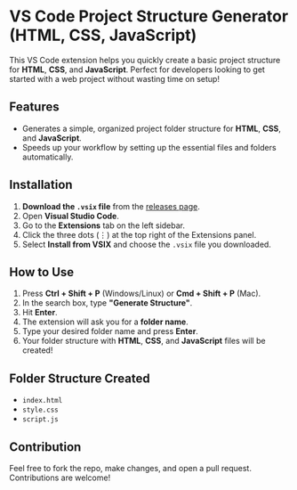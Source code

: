 # VS Code Project Structure Generator (HTML, CSS, JavaScript)

This VS Code extension helps you quickly create a basic project structure for **HTML**, **CSS**, and **JavaScript**. Perfect for developers looking to get started with a web project without wasting time on setup!

## Features
- Generates a simple, organized project folder structure for **HTML**, **CSS**, and **JavaScript**.
- Speeds up your workflow by setting up the essential files and folders automatically.

## Installation

1. **Download the `.vsix` file** from the [releases page](<link_to_your_release_page>).
2. Open **Visual Studio Code**.
3. Go to the **Extensions** tab on the left sidebar.
4. Click the three dots (⋮) at the top right of the Extensions panel.
5. Select **Install from VSIX** and choose the `.vsix` file you downloaded.

## How to Use

1. Press **Ctrl + Shift + P** (Windows/Linux) or **Cmd + Shift + P** (Mac).
2. In the search box, type **"Generate Structure"**.
3. Hit **Enter**.
4. The extension will ask you for a **folder name**.
5. Type your desired folder name and press **Enter**.
6. Your folder structure with **HTML**, **CSS**, and **JavaScript** files will be created!

## Folder Structure Created
- `index.html`
- `style.css`
- `script.js`

## Contribution

Feel free to fork the repo, make changes, and open a pull request. Contributions are welcome!
